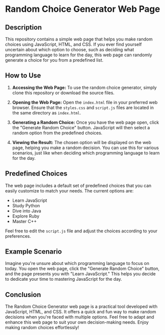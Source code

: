 # Random Choice Generator Web Page

## Description

This repository contains a simple web page that helps you make random choices using JavaScript, HTML, and CSS. If you ever find yourself uncertain about which option to choose, such as deciding what programming language to learn for the day, this web page can randomly generate a choice for you from a predefined list.

## How to Use

1. **Accessing the Web Page:** To use the random choice generator, simply clone this repository or download the source files.

2. **Opening the Web Page:** Open the `index.html` file in your preferred web browser. Ensure that the `styles.css` and `script.js` files are located in the same directory as `index.html`.

3. **Generating a Random Choice:** Once you have the web page open, click the "Generate Random Choice" button. JavaScript will then select a random option from the predefined choices.

4. **Viewing the Result:** The chosen option will be displayed on the web page, helping you make a random decision. You can use this for various scenarios, just like when deciding which programming language to learn for the day.

## Predefined Choices

The web page includes a default set of predefined choices that you can easily customize to match your needs. The current options are:

- Learn JavaScript
- Study Python
- Dive into Java
- Explore Ruby
- Master C++

Feel free to edit the `script.js` file and adjust the choices according to your preferences.

## Example Scenario

Imagine you're unsure about which programming language to focus on today. You open the web page, click the "Generate Random Choice" button, and the page presents you with "Learn JavaScript." This helps you decide to dedicate your time to mastering JavaScript for the day.

## Conclusion

The Random Choice Generator web page is a practical tool developed with JavaScript, HTML, and CSS. It offers a quick and fun way to make random decisions when you're faced with multiple options. Feel free to adapt and enhance this web page to suit your own decision-making needs. Enjoy making random choices effortlessly!
